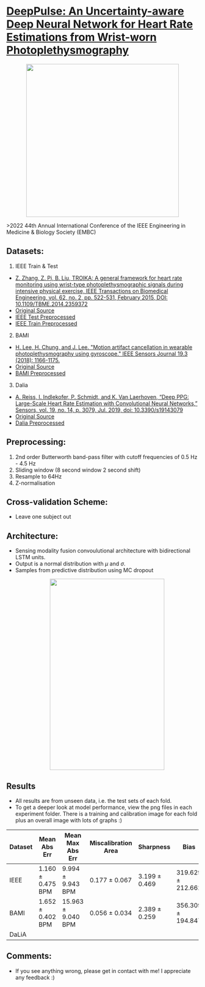 # [DeepPulse: An Uncertainty-aware Deep Neural Network for Heart Rate Estimations from Wrist-worn Photoplethysmography](https://ieeexplore.ieee.org/document/9871813)
<p align="center">
  <img src="https://github.com/danielray54/DeepPulse/blob/main/Resources/Dray23_Scientific_Multi-wavelength_Photoplethysmography_Cardiov_a7e8c3ad-2052-4e3f-9316-41fcb32237ef.png" data-canonical-src="https://github.com/danielray54/DeepPulse/blob/main/Resources/Dray23_Scientific_Multi-wavelength_Photoplethysmography_Cardiov_a7e8c3ad-2052-4e3f-9316-41fcb32237ef.png" width="400" height="400" />
</p>
>2022 44th Annual International Conference of the IEEE Engineering in Medicine & Biology Society (EMBC)

## Datasets:
1. IEEE Train & Test
  - [Z. Zhang, Z. Pi, B. Liu, TROIKA: A general framework for heart rate monitoring using wrist-type photoplethysmographic signals during intensive physical exercise, IEEE Transactions on Biomedical Engineering, vol. 62, no. 2, pp. 522-531, February 2015, DOI: 10.1109/TBME.2014.2359372](https://ieeexplore.ieee.org/document/6905737)
  - [Original Source](https://zenodo.org/record/3902710#.Y2ErK3YUVD8)
  - [IEEE Test Preprocessed](https://drive.google.com/file/d/174KyqOiuhl3Prsrn29KgeMmIJVgYLSQK/view?usp=share_link)
  - [IEEE Train Preprocessed](https://drive.google.com/file/d/1PSciZgnXPlsYBMzR1Oj4TjcTk_LjL7TQ/view?usp=share_link)
2. BAMI
  - [H. Lee, H. Chung, and J. Lee. "Motion artifact cancellation in wearable photoplethysmography using gyroscope." IEEE Sensors Journal 19.3 (2018): 1166-1175.](https://ieeexplore.ieee.org/abstract/document/8529266)
  - [Original Source](https://github.com/hooseok/BAMI1)
  - [BAMI Preprocessed](https://drive.google.com/file/d/1g5gqh6vekEdi3ZT21Cdu_1fkfNjBeUOA/view?usp=share_link)
3. Dalia
  - [A. Reiss, I. Indlekofer, P. Schmidt, and K. Van Laerhoven, “Deep PPG: Large-Scale Heart Rate Estimation with Convolutional Neural Networks,” Sensors, vol. 19, no. 14, p. 3079, Jul. 2019, doi: 10.3390/s19143079](http://dx.doi.org/10.3390/s19143079)
  - [Original Source](https://archive.ics.uci.edu/ml/datasets/PPG-DaLiA)
  - [Dalia Preprocessed](https://drive.google.com/file/d/12DnrzMCV_otfU5_YUbedwRRcIyiHShIm/view?usp=share_link)

## Preprocessing:
  1. 2nd order Butterworth band-pass filter with cutoff frequencies of 0.5 Hz - 4.5 Hz
  2. Sliding window (8 second window 2 second shift)
  3. Resample to 64Hz
  4. Z-normalisation

## Cross-validation Scheme:
  - Leave one subject out

## Architecture:
  - Sensing modality fusion convoulutional architecture with bidirectional LSTM units.
  - Output is a normal distribution with $\mu$ and $\sigma$.
  - Samples from predictive distribution using MC dropout
  	<p align="center">
		  <img src="https://github.com/danielray54/DeepPulse/blob/main/Resources/arch-1.png" data-canonical-src="https://github.com/danielray54/DeepPulse/blob/main/Resources/arch-1.png" width="300" height="500" />
	</p>
    
## Results
- All results are from unseen data, i.e. the test sets of each fold. 
- To get a deeper look at model performance, view the png files in each experiment folder. There is a training and calibration image for each fold plus an overall image with lots of graphs :)

| Dataset | Mean Abs Err | Mean Max Abs Err | Miscalibration Area | Sharpness | Bias | Variance |
|---------|-----|--------|---------------------|-----------|-----------|-----------|
| IEEE    | 1.160 ± 0.475 BPM | 9.994 ± 9.943 BPM | 0.177 ± 0.067 | 3.199 ± 0.469 | 319.629 ± 212.662 | 316.208 ±	213.480 |
| BAMI    | 1.652 ± 0.402 BPM | 15.963 ± 9.040 BPM | 0.056 ± 0.034 | 2.389 ± 0.259 | 356.309 ± 194.847 | 354.717 ± 192.778 |
| DaLiA   |     |        |                     |           |  |  |
					
## Comments:
- If you see anything wrong, please get in contact with me! I appreciate any feedback :)
